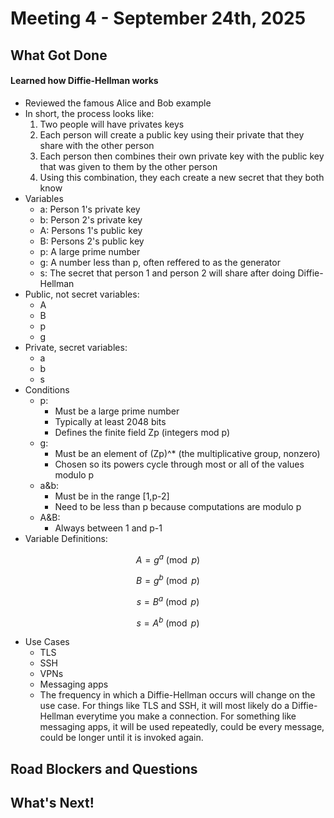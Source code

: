 # Meeting 4 - September 24th, 2025

## What Got Done

#### Learned how Diffie-Hellman works

- Reviewed the famous Alice and Bob example
- In short, the process looks like:
    1. Two people will have privates keys
    2. Each person will create a public key using their private that they share with the other person
    3. Each person then combines their own private key with the public key that was given to them by the other person
    4. Using this combination, they each create a new secret that they both know
 - Variables
    - a: Person 1's private key
    - b: Person 2's private key
    - A: Persons 1's public key
    - B: Persons 2's public key
    - p: A large prime number
    - g: A number less than p, often reffered to as the generator
    - s: The secret that person 1 and person 2 will share after doing Diffie-Hellman
- Public, not secret variables:
    - A
    - B
    - p
    - g
- Private, secret variables:
    - a
    - b
    - s
- Conditions
    - p:
        - Must be a large prime number
        - Typically at least 2048 bits
        - Defines the finite field Zp (integers mod p)
    - g:
        - Must be an element of (Zp)^* (the multiplicative group, nonzero)
        - Chosen so its powers cycle through most or all of the values modulo p
    - a&b:
        - Must be in the range [1,p-2]
        - Need to be less than p because computations are modulo p
    - A&B:
        - Always between 1 and p-1
- Variable Definitions:

$$A = g^a \pmod p$$

$$B = g^b \pmod p$$

$$s = B^a \pmod p$$

$$s = A^b \pmod p$$

- Use Cases
    - TLS
    - SSH
    - VPNs
    - Messaging apps
    - The frequency in which a Diffie-Hellman occurs will change on the use case. For things like TLS and SSH, it will most likely do a Diffie-Hellman everytime you make a connection. For something like messaging apps, it will be used repeatedly, could be every message, could be longer until it is invoked again.



       

## Road Blockers and Questions

## What's Next!
